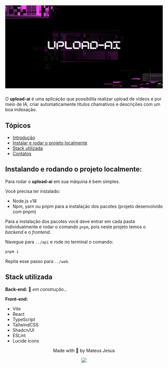 <h1 align="center">
  <img alt="upload-ai" title="upload-ai" src="./.github/banner.png">
</h1>

<div id='introducao'>

O **upload-ai** é uma aplicação que possibilita realizar upload de vídeos e por meio de IA, criar automaticamente títulos chamativos e descrições com um boa indexação.
</div>

## Tópicos

* [Introdução](#introducao)
* [Instalar e rodar o projeto localmente](#instalacao)
* [Stack utilizada](#stack_utilizada)
* [Contatos](#contatos)

<div id='instalacao'>

## Instalando e rodando o projeto localmente:

Para rodar o **upload-ai** em sua máquina é bem simples.

Você precisa ter instalado:

- Node.js v18
- Npm, yarn ou pnpm para a instalação dos pacotes (projeto desenvolvido com pnpm)

Para a instalação dos pacotes você deve entrar em cada pasta individualmente
e rodar o comando `pnpm`, pois neste projeto temos o _backend_ e o _frontend_.

Navegue para `../api` e rode no terminal o comando:
```bash
pnpm i
```
Repita esse passo para `../web`.

<div id='stack_utilizada'>
<h2>Stack utilizada</h2>

**Back-end:**
🚧 _em construção..._

**Front-end:**
- Vite
- React
- TypeScript
- TailwindCSS
- Shadcn/UI
- ESLint
- Lucide Icons

</div>

<div id='contatos' align="center">
  <p align="center">Made with 💜 by Mateus Jesus</p>
  <div id="contatos" align="center">
    <a href="https://www.linkedin.com/in/mateus-jesus/" target="_blank"><img src="https://img.shields.io/badge/-LinkedIn-%230077B5?style=for-the-badge&logo=linkedin&logoColor=white" target="_blank"></a>
</div>